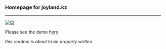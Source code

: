 
### Homepage for joyland.kz
------

[![CI](https://github.com/joylandkz/joyland.kz/workflows/CI/badge.svg?branch=main)](https://github.com/joylandkz/joyland.kz/actions?query=workflow%3ACI+branch%3Amain)


Please see the demo [here](https://joyland.kz)

*this readme is about to be properly written*
